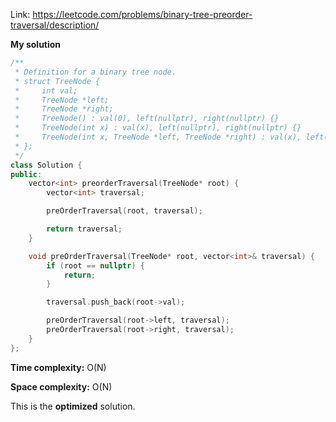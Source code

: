 Link: https://leetcode.com/problems/binary-tree-preorder-traversal/description/

**My solution**

```cpp
/**
 * Definition for a binary tree node.
 * struct TreeNode {
 *     int val;
 *     TreeNode *left;
 *     TreeNode *right;
 *     TreeNode() : val(0), left(nullptr), right(nullptr) {}
 *     TreeNode(int x) : val(x), left(nullptr), right(nullptr) {}
 *     TreeNode(int x, TreeNode *left, TreeNode *right) : val(x), left(left), right(right) {}
 * };
 */
class Solution {
public:
    vector<int> preorderTraversal(TreeNode* root) {
        vector<int> traversal;

        preOrderTraversal(root, traversal);

        return traversal;
    }

    void preOrderTraversal(TreeNode* root, vector<int>& traversal) {
        if (root == nullptr) {
            return;
        }

        traversal.push_back(root->val);

        preOrderTraversal(root->left, traversal);
        preOrderTraversal(root->right, traversal);
    }
};
```

**Time complexity:** O(N)

**Space complexity:** O(N)

This is the **optimized** solution.